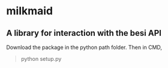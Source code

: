 # milkmaid
## A library for interaction with the besi API

Download the package in the python path folder. Then in CMD,
> python setup.py
